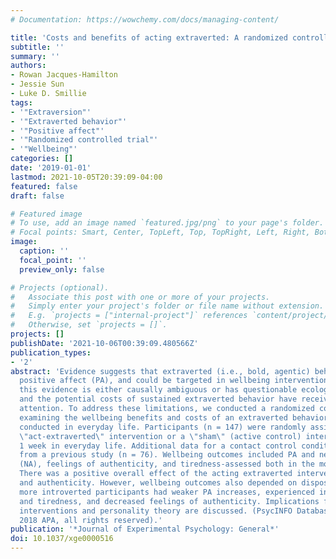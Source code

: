 ```yaml
---
# Documentation: https://wowchemy.com/docs/managing-content/

title: 'Costs and benefits of acting extraverted: A randomized controlled trial'
subtitle: ''
summary: ''
authors:
- Rowan Jacques-Hamilton
- Jessie Sun
- Luke D. Smillie
tags:
- '"Extraversion"'
- '"Extraverted behavior"'
- '"Positive affect"'
- '"Randomized controlled trial"'
- '"Wellbeing"'
categories: []
date: '2019-01-01'
lastmod: 2021-10-05T20:39:09-04:00
featured: false
draft: false

# Featured image
# To use, add an image named `featured.jpg/png` to your page's folder.
# Focal points: Smart, Center, TopLeft, Top, TopRight, Left, Right, BottomLeft, Bottom, BottomRight.
image:
  caption: ''
  focal_point: ''
  preview_only: false

# Projects (optional).
#   Associate this post with one or more of your projects.
#   Simply enter your project's folder or file name without extension.
#   E.g. `projects = ["internal-project"]` references `content/project/deep-learning/index.md`.
#   Otherwise, set `projects = []`.
projects: []
publishDate: '2021-10-06T00:39:09.480566Z'
publication_types:
- '2'
abstract: 'Evidence suggests that extraverted (i.e., bold, agentic) behavior increases
  positive affect (PA), and could be targeted in wellbeing interventions. However,
  this evidence is either causally ambiguous or has questionable ecological validity,
  and the potential costs of sustained extraverted behavior have received minimal
  attention. To address these limitations, we conducted a randomized controlled trial
  examining the wellbeing benefits and costs of an extraverted behavior intervention
  conducted in everyday life. Participants (n = 147) were randomly assigned to an
  \"act-extraverted\" intervention or a \"sham\" (active control) intervention for
  1 week in everyday life. Additional data for a contact control condition were obtained
  from a previous study (n = 76). Wellbeing outcomes included PA and negative affect
  (NA), feelings of authenticity, and tiredness-assessed both in the moment and retrospectively.
  There was a positive overall effect of the acting extraverted intervention on PA
  and authenticity. However, wellbeing outcomes also depended on dispositional extraversion:
  more introverted participants had weaker PA increases, experienced increased NA
  and tiredness, and decreased feelings of authenticity. Implications for wellbeing
  interventions and personality theory are discussed. (PsycINFO Database Record (c)
  2018 APA, all rights reserved).'
publication: '*Journal of Experimental Psychology: General*'
doi: 10.1037/xge0000516
---
```

